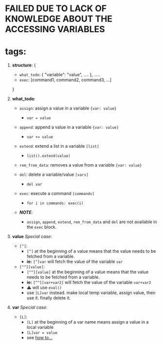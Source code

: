 # FAILED DUE TO LACK OF KNOWLEDGE ABOUT THE ACCESSING VARIABLES

# tags:
  1. **structure**:
      {
        * `what_todo`: {
          "variable": "value",
          ....
        },
        .....
        * `exec`: [command1, command2, command3, ...]

      }
    

  2. **what_todo**:
      * `assign`: assign a value in a variable `{var: value}`
        * `var = value`
      * `append`: append a value in a variable `{var: value}`
        * `var += value`
      * `extend`: extend a list in a variable `[list]`
        * `list().extend(value)`
      * `rem_from_data`: removes a value from a variable `{var: value}`
      * `del`: delete a variable/value `[vars]`
        * `del var`
      * `exec`: execute a command `[commands]`
        * `for i in commands: exec(i)`

      * ***NOTE***:
        * `assign`, `append`, `extend`, `rem_from_data` and `del` are not
          available in the `exec` block.

  3. **value** *Special case*:
      * `[^]`:
        * `[^]` at the beginning of a value means that the value needs to be fetched from a variable. 
        * **ie:** `[^]var` will fetch the value of the variable `var`
      * `[^^][value]`:
        * `[^^][value]` at the beginning of a value means that the value needs to be fetched from a variable. 
        * **ie:** `[^^][var+var2]` will fetch the value of the variable `var+var2`
        * ⚠ will use `eval()`
        * use `[L]var` instead. make local temp variable, assign value, then use it. finally delete it.

  4. **var** *Special case*:
      * `[L]`: 
        * `[L]` at the beginning of a var name means assign a value in a local variable
        * `[L]var = value`
        * see [how to...](https://stackoverflow.com/a/8028772/11071949)




